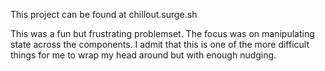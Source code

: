 This project can be found at chillout.surge.sh

This was a fun but frustrating problemset. The focus was on manipulating state across the components. I admit that this is one of the more difficult things for me to wrap my head around but with enough nudging.
